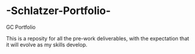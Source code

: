 # -Schlatzer-Portfolio-
GC Portfolio

This is a reposity for all the pre-work deliverables, with the expectation that it will evolve as my skills develop.
